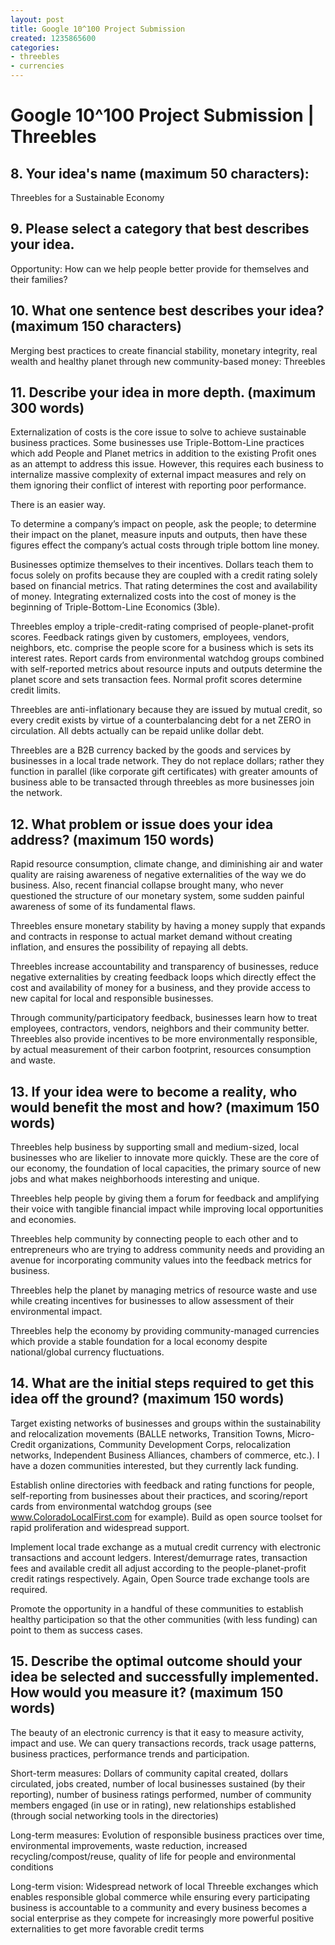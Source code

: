 ```yaml
---
layout: post
title: Google 10^100 Project Submission
created: 1235865600
categories:
- threebles
- currencies
---
```

# Google 10^100 Project Submission | Threebles

## 8. Your idea's name (maximum 50 characters):

Threebles for a Sustainable Economy

## 9. Please select a category that best describes your idea.

Opportunity: How can we help people better provide for themselves and their families?

## 10. What one sentence best describes your idea? (maximum 150 characters)

Merging best practices to create financial stability, monetary integrity, real wealth and healthy planet through new community-based money: Threebles

## 11. Describe your idea in more depth. (maximum 300 words)

Externalization of costs is the core issue to solve to achieve sustainable business practices. Some businesses use Triple-Bottom-Line practices which add People and Planet metrics in addition to the existing Profit ones as an attempt to address this issue. However, this requires each business to internalize massive complexity of external impact measures and rely on them ignoring their conflict of interest with reporting poor performance.

There is an easier way.

To determine a company’s impact on people, ask the people; to determine their impact on the planet, measure inputs and outputs, then have these figures effect the company’s actual costs through triple bottom line money.

Businesses optimize themselves to their incentives. Dollars teach them to focus solely on profits because they are coupled with a credit rating solely based on financial metrics. That rating determines the cost and availability of money. Integrating externalized costs into the cost of money is the beginning of Triple-Bottom-Line Economics (3ble).

Threebles employ a triple-credit-rating comprised of people-planet-profit scores. Feedback ratings given by customers, employees, vendors, neighbors, etc. comprise the people score for a business which is sets its interest rates. Report cards from environmental watchdog groups combined with self-reported metrics about resource inputs and outputs determine the planet score and sets transaction fees. Normal profit scores determine credit limits.

Threebles are anti-inflationary because they are issued by mutual credit, so every credit exists by virtue of a counterbalancing debt for a net ZERO in circulation. All debts actually can be repaid unlike dollar debt.

Threebles are a B2B currency backed by the goods and services by businesses in a local trade network. They do not replace dollars; rather they function in parallel (like corporate gift certificates) with greater amounts of business able to be transacted through threebles as more businesses join the network.

## 12. What problem or issue does your idea address? (maximum 150 words)

Rapid resource consumption, climate change, and diminishing air and water quality are raising awareness of negative externalities of the way we do business. Also, recent financial collapse brought many, who never questioned the structure of our monetary system, some sudden painful awareness of some of its fundamental flaws.

Threebles ensure monetary stability by having a money supply that expands and contracts in response to actual market demand without creating inflation, and ensures the possibility of repaying all debts.

Threebles increase accountability and transparency of businesses, reduce negative externalities by creating feedback loops which directly effect the cost and availability of money for a business, and they provide access to new capital for local and responsible businesses.

Through community/participatory feedback, businesses learn how to treat employees, contractors, vendors, neighbors and their community better. Threebles also provide incentives to be more environmentally responsible, by actual measurement of their carbon footprint, resources consumption and waste.

## 13. If your idea were to become a reality, who would benefit the most and how? (maximum 150 words)

Threebles help business by supporting small and medium-sized, local businesses who are likelier to innovate more quickly. These are the core of our economy, the foundation of local capacities, the primary source of new jobs and what makes neighborhoods interesting and unique.

Threebles help people by giving them a forum for feedback and amplifying their voice with tangible financial impact while improving local opportunities and economies.

Threebles help community by connecting people to each other and to entrepreneurs who are trying to address community needs and providing an avenue for incorporating community values into the feedback metrics for business.

Threebles help the planet by managing metrics of resource waste and use while creating incentives for businesses to allow assessment of their environmental impact.

Threebles help the economy by providing community-managed currencies which provide a stable foundation for a local economy despite national/global currency fluctuations.

## 14. What are the initial steps required to get this idea off the ground? (maximum 150 words)

Target existing networks of businesses and groups within the sustainability and relocalization movements (BALLE networks, Transition Towns, Micro-Credit organizations, Community Development Corps, relocalization networks, Independent Business Alliances, chambers of commerce, etc.). I have a dozen communities interested, but they currently lack funding.

Establish online directories with feedback and rating functions for people, self-reporting from businesses about their practices, and scoring/report cards from environmental watchdog groups (see www.ColoradoLocalFirst.com for example). Build as open source toolset for rapid proliferation and widespread support.

Implement local trade exchange as a mutual credit currency with electronic transactions and account ledgers. Interest/demurrage rates, transaction fees and available credit all adjust according to the people-planet-profit credit ratings respectively. Again, Open Source trade exchange tools are required.

Promote the opportunity in a handful of these communities to establish healthy participation so that the other communities (with less funding) can point to them as success cases.

## 15. Describe the optimal outcome should your idea be selected and successfully implemented. How would you measure it? (maximum 150 words)

The beauty of an electronic currency is that it easy to measure activity, impact and use. We can query transactions records, track usage patterns, business practices, performance trends and participation.

Short-term measures: Dollars of community capital created, dollars circulated, jobs created, number of local businesses sustained (by their reporting), number of business ratings performed, number of community members engaged (in use or in rating), new relationships established (through social networking tools in the directories)

Long-term measures: Evolution of responsible business practices over time, environmental improvements, waste reduction, increased recycling/compost/reuse, quality of life for people and environmental conditions

Long-term vision: Widespread network of local Threeble exchanges which enables responsible global commerce while ensuring every participating business is accountable to a community and every business becomes a social enterprise as they compete for increasingly more powerful positive externalities to get more favorable credit terms
